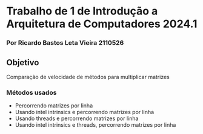# Trabalho de 1 de Introdução a Arquitetura de Computadores 2024.1
### Por Ricardo Bastos Leta Vieira 2110526

## Objetivo
Comparação de velocidade de métodos para multiplicar matrizes

### Métodos usados
- Percorrendo matrizes por linha
- Usando intel intrinsics e percorrendo matrizes por linha
- Usando threads e percorrendo matrizes por linha
- Usando intel intrinsics e threads, percorrendo matrizes por linha
